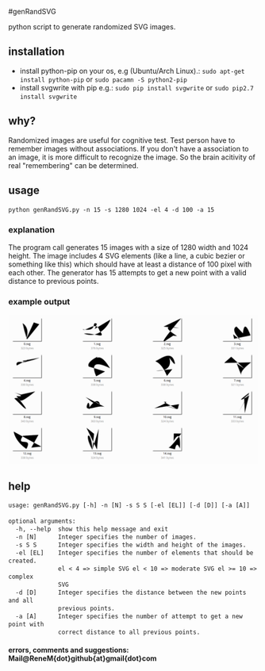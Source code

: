 #genRandSVG

python script to generate randomized SVG images.

## installation

- install python-pip on your os, e.g (Ubuntu/Arch Linux).: `sudo apt-get install python-pip` or `sudo pacamn -S python2-pip`
- install svgwrite with pip e.g.: `sudo pip install svgwrite` or `sudo pip2.7 install svgwrite`


## why?

Randomized images are useful for cognitive test. Test person have to remember images without associations.
If you don't have a association to an image, it is more difficult to recognize the image. So the brain acitivity of real "remembering" can be determined.

## usage

`python genRandSVG.py -n 15 -s 1280 1024 -el 4 -d 100 -a 15`

### explanation

The program call generates 15 images with a size of 1280 width and 1024 height. The image includes 4 SVG elements (like a line, a cubic bezier or something like this) which should have at least a distance of 100 pixel with each other. The generator has 15 attempts to get a new point with a valid distance to previous points.

### example output

![ScreenShot](https://raw.githubusercontent.com/ReneMuhl/genRandSVG/master/genRandSVG/meta/example_output.png)


## help

```
usage: genRandSVG.py [-h] -n [N] -s S S [-el [EL]] [-d [D]] [-a [A]]

optional arguments:
  -h, --help  show this help message and exit
  -n [N]      Integer specifies the number of images.
  -s S S      Integer specifies the width and height of the images.
  -el [EL]    Integer specifies the number of elements that should be created.
              el < 4 => simple SVG el < 10 => moderate SVG el >= 10 => complex
              SVG
  -d [D]      Integer specifies the distance between the new points and all
              previous points.
  -a [A]      Integer specifies the number of attempt to get a new point with
              correct distance to all previous points.
```

#### errors, comments and suggestions: Mail@ReneM{dot}github{at}gmail{dot}com
